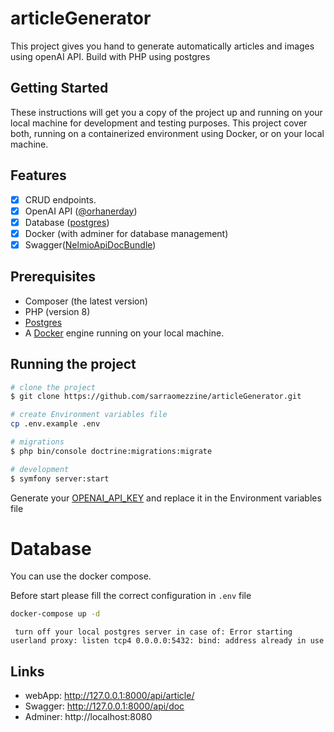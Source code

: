 # articleGenerator
This project gives you hand to generate automatically articles and images using openAI API. Build with PHP using postgres

## Getting Started

These instructions will get you a copy of the project up and running on your local machine for development and testing purposes. 
This project cover both, running on a containerized environment using Docker, or on your local machine.

## Features
- [X] CRUD endpoints.
- [x] OpenAI API ([@orhanerday](https://github.com/orhanerday/open-ai))
- [x] Database ([postgres](https://www.postgresql.org/))
- [x] Docker (with adminer for database management)
- [x] Swagger([NelmioApiDocBundle](https://symfony.com/bundles/NelmioApiDocBundle/current/index.html))

## Prerequisites
* Composer (the latest version)
* PHP (version 8)
* [Postgres](https://www.postgresql.org/)
* A [Docker](https://docs.docker.com/) engine running on your local machine.

## Running the project


```bash
# clone the project
$ git clone https://github.com/sarraomezzine/articleGenerator.git

# create Environment variables file
cp .env.example .env

# migrations
$ php bin/console doctrine:migrations:migrate

# development
$ symfony server:start

```
Generate your [OPENAI_API_KEY](https://platform.openai.com/account/api-keys) and replace it in the Environment variables file

# Database
You can use the docker compose.

Before start please fill the correct 
configuration in `.env` file

```bash
docker-compose up -d
```

` turn off your local postgres server in case of: Error starting userland proxy: listen tcp4 0.0.0.0:5432: bind: address already in use`

## Links
* webApp: http://127.0.0.1:8000/api/article/
* Swagger: http://127.0.0.1:8000/api/doc
* Adminer: http://localhost:8080
